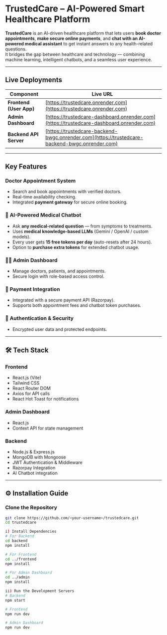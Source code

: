 #  TrustedCare – AI-Powered Smart Healthcare Platform

**TrustedCare** is an AI-driven healthcare platform that lets users **book doctor appointments**, **make secure online payments**, and **chat with an AI-powered medical assistant** to get instant answers to any health-related questions.  
It bridges the gap between healthcare and technology — combining machine learning, intelligent chatbots, and a seamless user experience.

---

##  Live Deployments

| Component | Live URL |
|------------|-----------|
|  **Frontend (User App)** | [https://trustedcare.onrender.com](https://trustedcare.onrender.com)|
|  **Admin Dashboard** | [https://trustedcare-dashboard.onrender.com](https://trustedcare-dashboard.onrender.com) |
|  **Backend API Server** | [https://trustedcare-backend-bwgc.onrender.com](https://trustedcare-backend-bwgc.onrender.com) |

---

##  Key Features

###  **Doctor Appointment System**
- Search and book appointments with verified doctors.  
- Real-time availability checking.  
- Integrated **payment gateway** for secure online booking.

### 💬 **AI-Powered Medical Chatbot**
- Ask **any medical-related question** — from symptoms to treatments.  
- Uses **medical knowledge-based LLMs** (Gemini / OpenAI / custom models).  
- Every user gets **15 free tokens per day** (auto-resets after 24 hours).  
- Option to **purchase extra tokens** for extended chatbot usage.

### 👨‍⚕️ **Admin Dashboard**
- Manage doctors, patients, and appointments.  
- Secure login with role-based access control.

### 🧾 **Payment Integration**
- Integrated with a secure payment API (Razorpay).  
- Supports both appointment fees and chatbot token purchases.

### 🔐 **Authentication & Security**
- Encrypted user data and protected endpoints.

---

## 🛠️ Tech Stack

### **Frontend**
- React.js (Vite)
- Tailwind CSS
- React Router DOM
- Axios for API calls
- React Hot Toast for notifications

### **Admin Dashboard**
- React.js  
- Context API for state management  


### **Backend**
- Node.js & Express.js  
- MongoDB with Mongoose  
- JWT Authentication & Middleware  
- Razorpay Integration  
- AI Chatbot integration

---

## ⚙️ Installation Guide

### Clone the Repository
```bash
git clone https://github.com/<your-username>/trustedcare.git
cd trustedcare

i) Install Dependencies
# For Backend
cd backend
npm install

# For Frontend
cd ../frontend
npm install

# For Admin Dashboard
cd ../admin
npm install

ii) Run the Development Servers
# Backend
npm start

# Frontend
npm run dev

# Admin Dashboard
npm run dev
